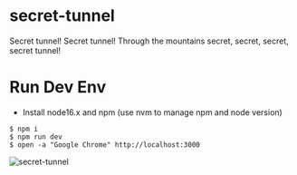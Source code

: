 # secret-tunnel
Secret tunnel! Secret tunnel! Through the mountains secret, secret, secret, secret tunnel!


# Run Dev Env

- Install node16.x and npm (use nvm to manage npm and node version)

```
$ npm i
$ npm run dev
$ open -a "Google Chrome" http://localhost:3000
```

![secret-tunnel](https://user-images.githubusercontent.com/30299114/153274704-15d14b1a-a7f7-4af8-8c20-23ce8f13b9cb.gif)
